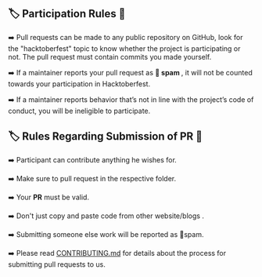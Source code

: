 ## :label: Participation Rules 📝

➡️ Pull requests can be made to any public repository on GitHub, look for the "hacktoberfest" topic to know whether the project is participating or not. The pull request must contain commits you made yourself. 

➡️ If a maintainer reports your pull request as 🔴<b> spam </b>, it will not be counted towards your participation in Hacktoberfest.

➡️ If a maintainer reports behavior that’s not in line with the project’s code of conduct, you will be ineligible to participate.


##  :label:  Rules Regarding Submission of PR :bookmark:
➡️ Participant can contribute anything he wishes for.

➡️ Make sure to pull request in the respective folder. 

➡️ Your <b>PR</b> must be valid.

➡️ Don't just copy and paste code from other website/blogs .

➡️ Submitting someone else work will be reported as 🔴spam.

➡️ Please read [CONTRIBUTING.md](/CONTRIBUTING.md) for details about the process for submitting pull requests to us.

